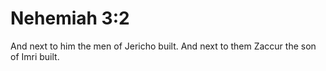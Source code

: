 # Nehemiah 3:2

And next to him the men of Jericho built. And next to them Zaccur the son of Imri built.
